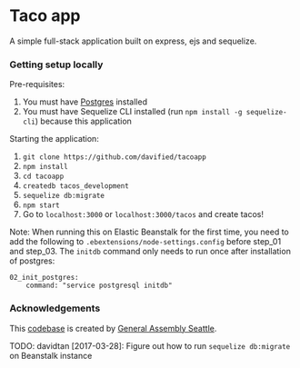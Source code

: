 # Taco app
A simple full-stack application built on express, ejs and sequelize.

### Getting setup locally
Pre-requisites:
1) You must have [Postgres](https://postgresapp.com/) installed
2) You must have Sequelize CLI installed (run `npm install -g sequelize-cli`) because this application

Starting the application:
1) `git clone https://github.com/davified/tacoapp`
2) `npm install`
3) `cd tacoapp`
4) `createdb tacos_development`
5) `sequelize db:migrate`
6) `npm start`
7) Go to `localhost:3000` or `localhost:3000/tacos` and create tacos!

Note:
When running this on Elastic Beanstalk for the first time, you need to add the following to `.ebextensions/node-settings.config` before step_01 and step_03. The `initdb` command only needs to run once after installation of postgres:
```
02_init_postgres:
	command: "service postgresql initdb"
```

### Acknowledgements

This [codebase](https://github.com/WDI-SEA/tacoapp) is created by [General Assembly Seattle](https://github.com/WDI-SEA/).

TODO: davidtan [2017-03-28]: Figure out how to run `sequelize db:migrate` on Beanstalk instance
